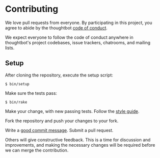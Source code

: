 # Contributing

We love pull requests from everyone.
By participating in this project,
you agree to abide by the thoughtbot [code of conduct].

  [code of conduct]: https://thoughtbot.com/open-source-code-of-conduct

We expect everyone to follow the code of conduct
anywhere in thoughtbot's project codebases,
issue trackers, chatrooms, and mailing lists.

## Setup

After cloning the repository, execute the setup script:

    $ bin/setup

Make sure the tests pass:

    $ bin/rake

Make your change, with new passing tests. Follow the [style guide][style].

  [style]: https://github.com/thoughtbot/guides/tree/master/style

Fork the repository and push your changes to your fork.

Write a [good commit message][commit]. Submit a pull request.

  [commit]: http://tbaggery.com/2008/04/19/a-note-about-git-commit-messages.html

Others will give constructive feedback.
This is a time for discussion and improvements,
and making the necessary changes will be required before we can
merge the contribution.
